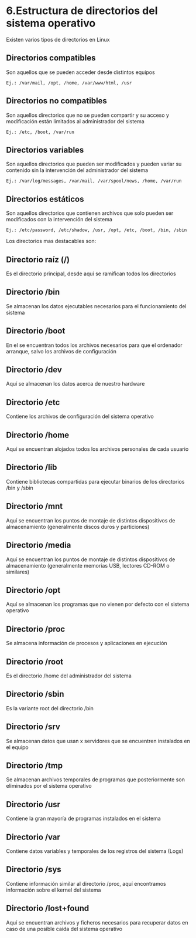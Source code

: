 # 6.Estructura de directorios del sistema operativo

Existen varios tipos de directorios en Linux

## Directorios compatibles

Son aquellos que se pueden acceder desde distintos equipos

	Ej.: /var/mail, /opt, /home, /var/www/html, /usr

## Directorios no compatibles

Son aquellos directorios que no se pueden compartir y su acceso y modificación están limitados al administrador del sistema

	Ej.: /etc, /boot, /var/run

## Directorios variables

Son aquellos directorios que pueden ser modificados y pueden variar su contenido sin la intervención del administrador del sistema

	Ej.: /var/log/messages, /var/mail, /var/spool/news, /home, /var/run

## Directorios estáticos

Son aquellos directorios que contienen archivos que solo pueden ser modificados con la intervención del sistema

	Ej.: /etc/password, /etc/shadow, /usr, /opt, /etc, /boot, /bin, /sbin

Los directorios mas destacables son:

## Directorio raíz (/)

Es el directorio principal, desde aquí se ramifican todos los directorios

## Directorio /bin

Se almacenan los datos ejecutables necesarios para el funcionamiento del sistema

## Directorio /boot

En el se encuentran todos los archivos necesarios para que el ordenador arranque, salvo los archivos de configuración

## Directorio /dev

Aquí se almacenan los datos acerca de nuestro hardware

## Directorio /etc

Contiene los archivos de configuración del sistema operativo

## Directorio /home

Aquí se encuentran alojados todos los archivos personales de cada usuario

## Directorio /lib

Contiene bibliotecas compartidas para ejecutar binarios de los directorios /bin y /sbin

## Directorio /mnt

Aquí se encuentran los puntos de montaje de distintos dispositivos de almacenamiento (generalmente discos duros y particiones)

## Directorio /media

Aquí se encuentran los puntos de montaje de distintos dispositivos de almacenamiento (generalmente memorias USB, lectores CD-ROM o similares)	

## Directorio /opt

Aquí se almacenan los programas que no vienen por defecto con el sistema operativo

## Directorio /proc

Se almacena información de procesos y aplicaciones en ejecución

## Directorio /root

Es el directorio /home del administrador del sistema

## Directorio /sbin

Es la variante root del directorio /bin

## Directorio /srv

Se almacenan datos que usan x servidores que se encuentren instalados en el equipo

## Directorio /tmp

Se almacenan archivos temporales de programas que posteriormente son eliminados por el sistema operativo

## Directorio /usr

Contiene la gran mayoría de programas instalados en el sistema

## Directorio /var

Contiene datos variables y temporales de los registros del sistema (Logs)

## Directorio /sys

Contiene información similar al directorio /proc, aquí encontramos información sobre el kernel del sistema

## Directorio /lost+found

Aquí se encuentran archivos y ficheros necesarios para recuperar datos en caso de una posible caída del sistema operativo

